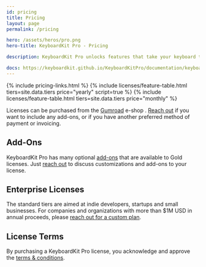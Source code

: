 ```yaml
---
id: pricing
title: Pricing
layout: page
permalink: /pricing

hero: /assets/heros/pro.png
hero-title: KeyboardKit Pro - Pricing

description: KeyboardKit Pro unlocks features that take your keyboard to the next level. 

docs: https://keyboardkit.github.io/KeyboardKitPro/documentation/keyboardkitpro/
---
```


{% include pricing-links.html %}
{% include licenses/feature-table.html tiers=site.data.tiers price="yearly" script=true %}
{% include licenses/feature-table.html tiers=site.data.tiers price="monthly" %}

Licenses can be purchased from the [Gumroad]({{site.gumroad_url}}) e-shop <!--[Lemon Squeezy]({{site.lemon_url}})-->. [Reach out](mailto:{{site.email}}?subject=KeyboardKit%20Pro%20License) if you want to include any add-ons, or if you have another preferred method of payment or invoicing.


## Add-Ons

KeyboardKit Pro has many optional [add-ons](/pro/addons) that are available to Gold licenses. Just [reach out](mailto:{{site.email}}?subject=KeyboardKit%20Pro%20License%20Add-Ons) to discuss customizations and add-ons to your license.


## Enterprise Licenses

The standard tiers are aimed at indie developers, startups and small businesses. For companies and organizations with more than $1M USD in annual proceeds, please [reach out for a custom plan](mailto:{{site.email}}?subject=KeyboardKit%20Pro%20License).


## License Terms

By purchasing a KeyboardKit Pro license, you acknowledge and approve the [ terms & conditions](/pro/terms-and-conditions).